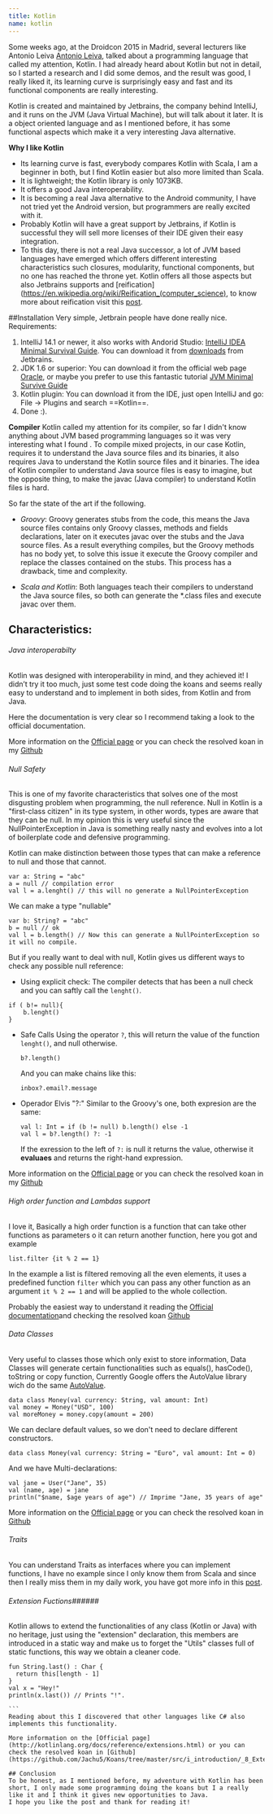 ```yaml
---
title: Kotlin
name: kotlin
---
```

Some weeks ago, at the Droidcon 2015 in Madrid, several lecturers like Antonio Leiva [Antonio Leiva](http://antonioleiva.com/), talked about a programming language that called my attention, Kotlin. I had already heard about Kotlin but not in detail, so I started a research and I did some demos, and the result was good, I really liked it, its learning curve is surprisingly easy and fast and its functional components are really interesting.

Kotlin is created and maintained by Jetbrains, the company behind IntelliJ, and it runs on the JVM (Java Virtual Machine), but will talk about it later. It is a object oriented language and as I mentioned before, it has some functional aspects which make it a very interesting Java alternative.


**Why I like Kotlin**
- Its learning curve is fast, everybody compares Kotlin with Scala, I am a beginner in both, but I find Kotlin easier but also more limited than Scala.
- It is lightweight; the Kotlin library is only 1073KB.
- It offers a good Java interoperability.
- It is becoming a real Java alternative to the Android community, I have not tried yet the Android version, but programmers are really excited with it.
- Probably Kotlin will have a great support by Jetbrains, if Kotlin is successful they will sell more licenses of their IDE given their easy integration.
- To this day, there is not a real Java successor, a lot of JVM based languages have emerged which offers different interesting characteristics such closures, modularity, functional components, but no one has reached the throne yet. Kotlin offers all those aspects but also Jetbrains supports and [reification](https://en.wikipedia.org/wiki/Reification_(computer_science), to know more about reification visit this [post](http://gafter.blogspot.com.es/2006/11/reified-generics-for-java.html).

##Installation
Very simple, Jetbrain people have done really nice.
Requirements:
1. IntelliJ 14.1 or newer, it also works with Andorid Studio:  [IntelliJ IDEA Minimal Survival Guide](http://hadihariri.com/2014/01/06/intellij-idea-minimal-survival-guide/).
	You can download it from [downloads](https://confluence.jetbrains.com/display/IDEADEV/IDEA+14.1+EAP) from Jetbrains.
2. JDK 1.6 or superior: You can download it from the official web page  [Oracle](http://www.oracle.com/technetwork/java/javase/downloads/index.html), or maybe you prefer to use this fantastic tutorial  [JVM Minimal Survive Guide](http://hadihariri.com/2013/12/29/jvm-minimal-survival-guide-for-the-dotnet-developer/)
3. Kotlin plugin: You can download it from the IDE, just open IntelliJ and go: File -> Plugins and search ==Kotlin==.
4. Done :).

**Compiler**
Kotlin called my attention for its compiler, so far I didn't know anything about JVM based programming languages so it was very interesting what I found .
To compile mixed projects, in our case Kotlin, requires it to understand the Java source files and its binaries, it also requires Java to understand the Kotlin source files and it binaries. The idea of Kotlin compiler to understand Java source files is easy to imagine, but the opposite thing, to make the javac (Java compiler) to understand Kotlin files is hard.

So far the state of the art if the following.
- *Groovy*:
Groovy generates stubs from the code, this means the Java source files contains only Groovy classes, methods and fields declarations, later on it executes javac over the stubs and the Java source files. As a result everything compiles, but the Groovy methods has no body yet, to solve this issue it execute the Groovy compiler and replace the classes contained on the stubs.
This process has a drawback, time and complexity.

- *Scala and Kotlin*:
Both languages teach their compilers to understand the Java source files, so both can generate the *.class files and execute javac over them.


## Characteristics:
###### Java interoperabilty
Kotlin was designed with interoperability in mind, and they achieved it! I didn’t try it too much, just some test code doing the koans and seems really easy to understand and to implement in both sides, from Kotlin and from Java.

Here the documentation is very clear so I recommend taking a look to the official documentation.

More information on the [Official page](http://kotlinlang.org/docs/reference/java-interop.html) or you can check the resolved koan in my [Github](https://github.com/Jachu5/Koans/tree/master/src/i_introduction/_5_Nullable_Types)


###### Null Safety
This is one of my favorite characteristics that solves one of the most disgusting problem when programming, the null reference.
Null in Kotlin is a "first-class citizen" in its type system, in other words, types are aware that they can be null. In my opinion this is very useful since the NullPointerException in Java is something really nasty and evolves into a lot of boilerplate code and defensive programming.

Kotlin can make distinction between those types that can make a reference to null and those that cannot.

```
var a: String = "abc"
a = null // compilation error
val l = a.lenght() // this will no generate a NullPointerException
```
We can make a type "nullable"
```
var b: String? = "abc"
b = null // ok
val l = b.length() // Now this can generate a NullPointerException so it will no compile.
```

But if you really want to deal with null, Kotlin gives us different ways to check any possible null reference:

- Using explicit check:
	The compiler detects that has been a null check and you can saftly call the `lenght()`.
```
if ( b!= null){
	b.lenght()
}
```
- Safe Calls
    Using the operator `?`, this will return the value of the function `lenght()`, and null otherwise.
    ```
    b?.length()
    ```
   And you can make chains like this:
    ```
    inbox?.email?.message
    ```
- Operador Elvis "?:"
	Similar to the Groovy's one, both expresion are the same:
     ```
     val l: Int = if (b != null) b.length() else -1
     val l = b?.length() ?: -1
     ```
     If the exression to the left of `?:` is null it returns the value, otherwise it **evaluaes** and returns the right-hand expression.

More information on the [Official page](http://kotlinlang.org/docs/reference/java-interop.html) or you can check the resolved koan in my [Github](https://github.com/Jachu5/Koans/tree/master/src/i_introduction/_5_Nullable_Types)

###### High order function and Lambdas support
I love it,
Basically a high order function is a function that can take other functions as parameters o it can return another function, here you got and example
 ```
list.filter {it % 2 == 1}
 ```
In the example a list is filtered removing all the even elements, it uses a predefined function `filter` which you can pass any other function as an argument `it % 2 == 1` and will be applied to the whole collection.

Probably the easiest way to understand it reading the [Official documentation](http://kotlinlang.org/docs/reference/lambdas.html)and checking the resolved koan [Github](https://github.com/Jachu5/Koans/blob/master/src/i_introduction/_3_Lambdas/Lambdas.kt)

###### Data Classes
Very useful to classes those which only exist to store information, Data Classes will generate certain functionalities such as equals(), hasCode(), toString or copy function, Currently Google offers the AutoValue library wich do the same [AutoValue](https://github.com/google/auto/tree/master/value).

```
data class Money(val currency: String, val amount: Int)
val money = Money("USD", 100)
val moreMoney = money.copy(amount = 200)

```

We can declare default values, so we don't need to declare different constructors.

```
data class Money(val currency: String = "Euro", val amount: Int = 0)
```
And we have Multi-declarations:
```
val jane = User("Jane", 35) 
val (name, age) = jane
println("$name, $age years of age") // Imprime "Jane, 35 years of age"

```
More information on the [Official page](http://kotlinlang.org/docs/reference/data-classes.html) or you can check the resolved koan in [Github](https://github.com/Jachu5/Koans/tree/master/src/i_introduction/_7_Data_Classes)


###### Traits
You can understand Traits as interfaces where you can implement functions, I have no example since I only know them from Scala and since then I really miss them in my daily work, you have got more info in this [post](http://blog.jetbrains.com/kotlin/2011/08/multiple-inheritance-part-2-possible-directions/).

###### Extension Fuctions######
Kotlin allows to extend the functionalities of any class (Kotlin or Java) with no heritage, just using the "extension" declaration, this members are introduced in a static way and make us to forget the "Utils" classes full of static functions, this way we obtain a cleaner code.

````
fun String.last() : Char {
  return this[length - 1]
}
val x = "Hey!"
println(x.last()) // Prints "!".

```
Reading about this I discovered that other languages like C# also implements this functionality.

More information on the [Official page](http://kotlinlang.org/docs/reference/extensions.html) or you can check the resolved koan in [Github](https://github.com/Jachu5/Koans/tree/master/src/i_introduction/_8_Extension_Functions)

## Conclusion
To be honest, as I mentioned before, my adventure with Kotlin has been short, I only made some programming doing the koans but I a really like it and I think it gives new opportunities to Java.
I hope you like the post and thank for reading it!



